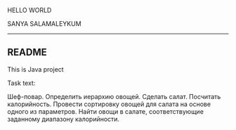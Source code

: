 HELLO WORLD


SANYA SALAMALEYKUM

*****
README
------
This is Java project

Task text:

Шеф-повар.
Определить иерархию овощей. Сделать салат. Посчитать калорийность.
Провести сортировку овощей для салата на основе одного из параметров.
Найти овощи в салате, соответствующие заданному диапазону калорийности.